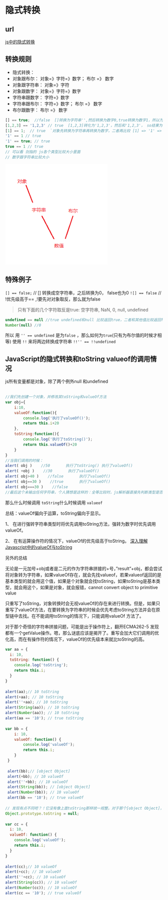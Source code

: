 # 隐式转换

## url

[js中的隐式转换](https://www.cnblogs.com/chenmeng0818/p/5954215.html)

## 转换规则

* 隐式转换：
* 对象跟布尔： 对象=》字符=》数字； 布尔 =》 数字
* 对象跟字符串： 对象=》字符
* 对象跟数字： 对象=》字符=》数字
* 字符串跟数字： 字符=》数字
* 字符串跟布尔： 字符=》数字； 布尔 =》 数字
* 布尔跟数字： 布尔 =》 数字

```js
[] == true;  //false  []转换为字符串'',然后转换为数字0,true转换为数字1，所以为false
[1,2,3] == '1,2,3' // true  [1,2,3]转化为'1,2,3'，然后和'1,2,3'， so结果为true;
[1] == 1;  // true  `对象先转换为字符串再转换为数字，二者再比较 [1] => '1' => 1 所以结果为true
'1' == 1 // true
'1' == true; // true
true == 1 // true
// 可以看 剑指的 js各个类型比较大小里面
// 数字跟字符串比较大小
```

![avatar](隐式转换.png)

## 特殊例子

`[] == false;` // [] 转换成空字符串，之后转换为0， false也为0
`![] == false` // !优先级高于== ,!要先对对象取反，那么就为false
> 只有下面的几个字符取反是true: 空字符串, NaN, 0, null, undefined

```js
undefined == null //true undefined和null 比较返回true，二者和其他值比较返回false
Number(null) //0
```

所以 用 `'' == undefined` 是为`false` ，那么如何为`true`(只有为布尔值的时候才相等)
使用 `!!` 来将两边转换成字符串
`!!'' == !!undefined`

## JavaScript的隐式转换和toString valueof的调用情况

js所有变量都是对象，除了两个例外null 和undefined

```js

//我们先创建一个对象，并修改其toString和valueOf方法
var obj={
    i:10,
    valueOf:function(){
        console.log('执行了valueOf()');
        return this.i+20
    },
    toString:function(){
        console.log('执行了toString()');
        return this.valueOf()+20
    }
}
//当我们调用的时候：
alert( obj )    //50       执行了toString() 执行了valueOf()
alert( +obj )    //30       执行了valueOf()
alert( obj>40 )    //false       执行了valueOf()
alert( obj==30 )    //true       执行了valueOf()
alert( obj===30 )    //false
//最后这个未输出任何字符串，个人猜想是这样的：全等比较时，js解析器直接先判断类型是否一样，明显一个是Object，一个是Number，所以直接不相等，根本不需要再去求值了。
```

那么什么时候调用 `toString`什么时候调用 `valueof`

总结：valueOf偏向于运算，toString偏向于显示。

1、 在进行强转字符串类型时将优先调用toString方法，强转为数字时优先调用valueOf。

2、 在有运算操作符的情况下，valueOf的优先级高于toString。
[深入理解Javascript中的valueOf与toString](https://www.cnblogs.com/bobo-site/p/9945601.html)

另外的总结

无论是一元加号+obj或者是二元的作为字符串拼接的+号，”result”+obj，都会尝试将对象转为字符串，如果valueOf存在，就会先找valueof，若果valueof返回的是基本类型的就会用这个值，如果是个对象就会找toString，如果toString是基本类型，就会用这个，如果是对象，就会报错，cannot convert object to primitive value

只重写了toString，对象转换时会无视valueOf的存在来进行转换。但是，如果只重写了valueOf方法，在要转换为字符串的时候会优先考虑toString方法并会在原型链中去找。在不能调用toString的情况下，只能调用valueOf 方法了。

对于那个奇怪的字符串拼接问题，可能是出于操作符上，翻开ECMA262-5 发现都有一个getValue操作。嗯，那么谜底应该是揭开了。重写会加大它们调用的优化高，而在有操作符的情况下，valueOf的优先级本来就比toString的高。

```js
var aa = {
  i: 10,
  toString: function() {
    console.log('toString');
    return this.i;
  }
}
 
alert(aa);// 10 toString
alert(+aa); // 10 toString
alert(''+aa); // 10 toString
alert(String(aa)); // 10 toString
alert(Number(aa)); // 10 toString
alert(aa == '10'); // true toString

var bb = {
    i: 10,
    valueOf: function() {
        console.log('valueOf');
        return this.i;
    }
 }
 
 alert(bb);// [object Object]
 alert(+bb); // 10 valueOf
 alert(''+bb); // 10 valueOf
 alert(String(bb)); // [object Object]
 alert(Number(bb)); // 10 valueOf
 alert(bb == '10'); // true valueOf

// 发现有点不同吧？！它没有像上面toString那样统一规整。对于那个[object Object]，我估计是从Object那里继承过来的，我们再去掉它看看。
Object.prototype.toString = null;
 
var cc = {
  i: 10,
  valueOf: function() {
    console.log('valueOf');
    return this.i;
  }
}
 
alert(cc);// 10 valueOf
alert(+cc); // 10 valueOf
alert(''+cc); // 10 valueOf
alert(String(cc)); // 10 valueOf
alert(Number(cc)); // 10 valueOf
alert(cc == '10'); // true valueOf
```
